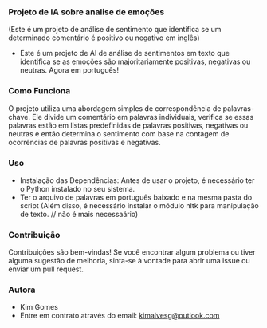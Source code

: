### Projeto de IA sobre analise de emoções

(Este é um projeto de análise de sentimento que identifica se um determinado comentário é positivo ou negativo em inglês)
- Este é um projeto de AI de análise de sentimentos em texto que identifica se as emoções são majoritariamente positivas, negativas ou neutras. Agora em português!

### Como Funciona

O projeto utiliza uma abordagem simples de correspondência de palavras-chave. Ele divide um comentário em palavras individuais, verifica se essas palavras estão em listas predefinidas de palavras positivas, negativas ou neutras e então determina o sentimento com base na contagem de ocorrências de palavras positivas e negativas.

### Uso

- Instalação das Dependências: Antes de usar o projeto, é necessário ter o Python instalado no seu sistema.
- Ter o arquivo de palavras em português baixado e na mesma pasta do script
(Além disso, é necessário instalar o módulo nltk para manipulação de texto. // não é mais necessaário)

### Contribuição

Contribuições são bem-vindas! Se você encontrar algum problema ou tiver alguma sugestão de melhoria, sinta-se à vontade para abrir uma issue ou enviar um pull request.

### Autora

- Kim Gomes
- Entre em contrato através do email: kimalvesg@outlook.com
